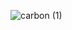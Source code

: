 ![carbon (1)](https://user-images.githubusercontent.com/97213130/196404150-3824f992-1311-45b0-b7ba-07796df99b35.png)
